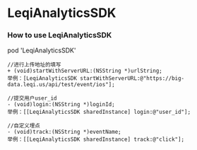# LeqiAnalyticsSDK

### How to use LeqiAnalyticsSDK
   pod 'LeqiAnalyticsSDK'

   ```
   //进行上传地址的填写
   + (void)startWithServerURL:(NSString *)urlString;    
   举例：[LeqiAnalyticsSDK startWithServerURL:@"https://big-data.leqi.us/api/test/event/ios"];
   ```
   
   ```
   //提交用户user_id
   - (void)login:(NSString *)loginId;      
   举例：[[LeqiAnalyticsSDK sharedInstance] login:@"user_id"];
   ```
   
   ```
   //自定义埋点
   - (void)track:(NSString *)eventName;    
   举例：[[LeqiAnalyticsSDK sharedInstance] track:@"click"];
   ```
